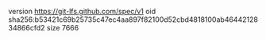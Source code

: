 version https://git-lfs.github.com/spec/v1
oid sha256:b53421c69b25735c47ec4aa897f82100d52cbd4818100ab4644212834866cfd2
size 7666
